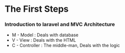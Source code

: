# The First Steps
### Introduction to laravel and MVC Architecture
- M - Model : Deals with database
- V - View : Deals with the HTML
- C - Controller : The middle-man, Deals with the logic
